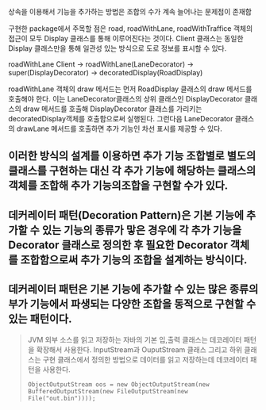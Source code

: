 상속을 이용해서 기능을 추가하는 방법은 조합의 수가 계속 늘어나는 문제점이 존재함

구현한 package에서 주목할 점은
road, roadWithLane, roadWithTraffice 객체의 접근이 모두 Display 클래스를 통해 이루어진다는 것이다.
Client 클래스는 동일한 Display 클래스만을 통해 일관성 있는 방식으로 도로 정보를 표시할 수 있다.

roadWithLane
Client -> roadWithLane(LaneDecorator) -> super(DisplayDecorator) -> decoratedDisplay(RoadDisplay)

roadWithLane 객체의 draw 메서드는 먼저 RoadDisplay 클래스의 draw 메서드를 호출해야 한다.
이는 LaneDecorator클래스의 상위 클래스인 DisplayDecorator 클래스의 draw 메서드를 호출해 DisplayDecorator 클래스를 가리키는 decoratedDisplay객체를 호출함으로써 실행된다. 그런다음 LaneDecorator 클래스의 drawLane 메서드를 호출하면 추가 기능인 차선 표시를 제공할 수 있다.

## 이러한 방식의 설계를 이용하면 추가 기능 조합별로 별도의 클래스를 구현하는 대신 각 추가 기능에 해당하는 클래스의 객체를 조합해 추가 기능의조합을 구현할 수가 있다.

## 데커레이터 패턴(Decoration Pattern)은 기본 기능에 추가할 수 있는 기능의 종류가 맣은 경우에 각 추가 기능을 Decorator 클래스로 정의한 후 필요한 Decorator 객체를 조합함으로써 추가 기능의 조합을 설계하는 방식이다.

## 데커레이터 패턴은 기본 기능에 추가할 수 있는 많은 종류의 부가 기능에서 파생되는 다양한 조합을 동적으로 구현할 수 있는 패턴이다.
> JVM 외부 소스를 읽고 저장하는 자바의 기본 입,출력 클래스는 데코레이터 패턴을 확장해서 사용한다.
> InputStream과 OuputStream 클래스 그리고 하위 클래스는 구현 클래스에서 정의한 방법으로 데이터를 읽고 저장하는데 데코레이터 패턴을 사용한다.
> <pre><code>ObjectOutputStream oos = new ObjectOutputStream(new BufferedOutputStream(new FileOutputStream(new File("out.bin"))));</code></pre>

